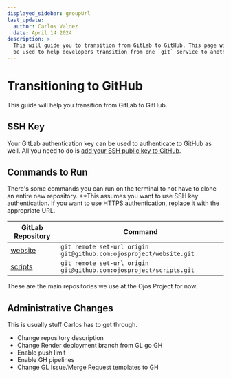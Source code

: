 ```yaml
---
displayed_sidebar: groupUrl
last_update:
  author: Carlos Valdez
  date: April 14 2024
description: >
  This will guide you to transition from GitLab to GitHub. This page will also
  be used to help developers transition from one `git` service to another.
---
```


# Transitioning to GitHub

This guide will help you transition from GitLab to GitHub.

## SSH Key

Your GitLab authentication key can be used to authenticate to GitHub as well.
All you need to do is
[add your SSH public key to GitHub](https://docs.github.com/en/authentication/connecting-to-github-with-ssh/adding-a-new-ssh-key-to-your-github-account).

## Commands to Run

There's some commands you can run on the terminal to not have to clone an entire
new repository. \*\*This assumes you want to use SSH key authentication. If you
want to use HTTPS authentication, replace it with the appropriate URL.

| GitLab Repository                                     | Command                                                            |
| ----------------------------------------------------- | ------------------------------------------------------------------ |
| [website](https://gitlab.com/ojosproject/website)     | `git remote set-url origin git@github.com:ojosproject/website.git` |
| [scripts](https://gitlab.com/ojosproject/url/scripts) | `git remote set-url origin git@github.com:ojosproject/scripts.git` |

These are the main repositories we use at the Ojos Project for now.

## Administrative Changes

This is usually stuff Carlos has to get through.

- Change repository description
- Change Render deployment branch from GL go GH
- Enable push limit
- Enable GH pipelines
- Change GL Issue/Merge Request templates to GH
